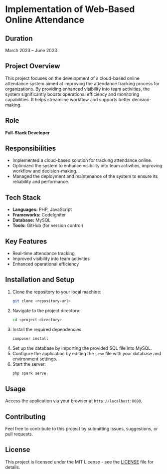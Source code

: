 
# Implementation of Web-Based Online Attendance

## Duration
March 2023 – June 2023

## Project Overview
This project focuses on the development of a cloud-based online attendance system aimed at improving the attendance tracking process for organizations. By providing enhanced visibility into team activities, the system significantly boosts operational efficiency and monitoring capabilities. It helps streamline workflow and supports better decision-making.

## Role
**Full-Stack Developer**

## Responsibilities
- Implemented a cloud-based solution for tracking attendance online.
- Optimized the system to enhance visibility into team activities, improving workflow and decision-making.
- Managed the deployment and maintenance of the system to ensure its reliability and performance.

## Tech Stack
- **Languages:** PHP, JavaScript
- **Frameworks:** CodeIgniter
- **Database:** MySQL
- **Tools:** GitHub (for version control)

## Key Features
- Real-time attendance tracking
- Improved visibility into team activities
- Enhanced operational efficiency

## Installation and Setup
1. Clone the repository to your local machine:
   ```bash
   git clone <repository-url>
   ```
2. Navigate to the project directory:
   ```bash
   cd <project-directory>
   ```
3. Install the required dependencies:
   ```bash
   composer install
   ```
4. Set up the database by importing the provided SQL file into MySQL.
5. Configure the application by editing the `.env` file with your database and environment settings.
6. Start the server:
   ```bash
   php spark serve
   ```

## Usage
Access the application via your browser at `http://localhost:8080`. 

## Contributing
Feel free to contribute to this project by submitting issues, suggestions, or pull requests.

## License
This project is licensed under the MIT License - see the [LICENSE](LICENSE) file for details.

